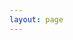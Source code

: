 ```yaml
---
layout: page
---
```


<div id="sketch-holder"> </div>

<script src="/libs/p5.js"></script>
<script src="./sand.js"></script>